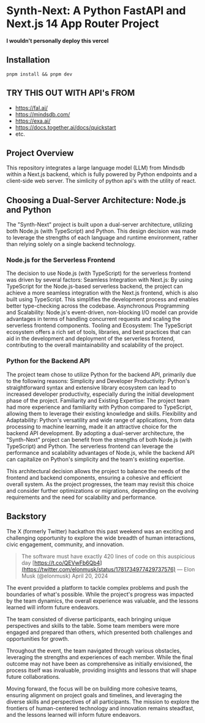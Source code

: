 # Synth-Next: A Python FastAPI and Next.js 14 App Router Project

**I wouldn't personally deploy this vercel**
## Installation

```
pnpm install && pnpm dev
```
## TRY THIS OUT WITH API's FROM

- https://fal.ai/
- https://mindsdb.com/
- https://exa.ai/
- https://docs.together.ai/docs/quickstart
- etc.

## Project Overview

This repository integrates a large language model (LLM) from Mindsdb within a Next.js backend, which is fully powered by Python endpoints and a client-side web server. The simlicity of python api's with the utility of react.

## Choosing a Dual-Server Architecture: Node.js and Python

The "Synth-Next" project is built upon a dual-server architecture, utilizing both Node.js (with TypeScript) and Python. This design decision was made to leverage the strengths of each language and runtime environment, rather than relying solely on a single backend technology.
### Node.js for the Serverless Frontend
The decision to use Node.js (with TypeScript) for the serverless frontend was driven by several factors:
Seamless Integration with Next.js: By using TypeScript for the Node.js-based serverless backend, the project can achieve a more seamless integration with the Next.js frontend, which is also built using TypeScript. This simplifies the development process and enables better type-checking across the codebase.
Asynchronous Programming and Scalability: Node.js's event-driven, non-blocking I/O model can provide advantages in terms of handling concurrent requests and scaling the serverless frontend components.
Tooling and Ecosystem: The TypeScript ecosystem offers a rich set of tools, libraries, and best practices that can aid in the development and deployment of the serverless frontend, contributing to the overall maintainability and scalability of the project.

### Python for the Backend API
The project team chose to utilize Python for the backend API, primarily due to the following reasons:
Simplicity and Developer Productivity: Python's straightforward syntax and extensive library ecosystem can lead to increased developer productivity, especially during the initial development phase of the project.
Familiarity and Existing Expertise: The project team had more experience and familiarity with Python compared to TypeScript, allowing them to leverage their existing knowledge and skills.
Flexibility and Adaptability: Python's versatility and wide range of applications, from data processing to machine learning, made it an attractive choice for the backend API development.
By adopting a dual-server architecture, the "Synth-Next" project can benefit from the strengths of both Node.js (with TypeScript) and Python. The serverless frontend can leverage the performance and scalability advantages of Node.js, while the backend API can capitalize on Python's simplicity and the team's existing expertise.

This architectural decision allows the project to balance the needs of the frontend and backend components, ensuring a cohesive and efficient overall system. As the project progresses, the team may revisit this choice and consider further optimizations or migrations, depending on the evolving requirements and the need for scalability and performance. 


## Backstory

The X (formerly Twitter) hackathon this past weekend was an exciting and challenging opportunity to explore the wide breadth of human interactions, civic engagement, community, and innovation.

> The software must have exactly 420 lines of code on this auspicious day [https://t.co/QEVwFb6Qb4](https://twitter.com/elonmusk/status/1781734977429737576)
> — Elon Musk (@elonmusk) April 20, 2024

The event provided a platform to tackle complex problems and push the boundaries of what's possible. While the project's progress was impacted by the team dynamics, the overall experience was valuable, and the lessons learned will inform future endeavors.

The team consisted of diverse participants, each bringing unique perspectives and skills to the table. Some team members were more engaged and prepared than others, which presented both challenges and opportunities for growth.

Throughout the event, the team navigated through various obstacles, leveraging the strengths and experiences of each member. While the final outcome may not have been as comprehensive as initially envisioned, the process itself was invaluable, providing insights and lessons that will shape future collaborations.

Moving forward, the focus will be on building more cohesive teams, ensuring alignment on project goals and timelines, and leveraging the diverse skills and perspectives of all participants. The mission to explore the frontiers of human-centered technology and innovation remains steadfast, and the lessons learned will inform future endeavors.